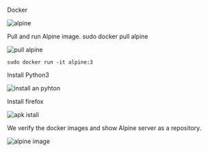Docker


![alpine](https://user-images.githubusercontent.com/58246129/205454874-c4d2b9f5-ff76-4103-9f7b-2979dad49a34.png)


Pull and run Alpine image.
	sudo docker pull alpine


![pull alpine](https://user-images.githubusercontent.com/58246129/205454933-021ae3fb-adf6-488a-831d-879697b26948.png)



	sudo docker run -it alpine:3



Install Python3

![install an pyhton](https://user-images.githubusercontent.com/58246129/205454911-ca136308-1698-4b76-8df7-8fbad8a97109.png)


Install firefox


![apk istall](https://user-images.githubusercontent.com/58246129/205454944-59bd02ec-0fcf-4555-8596-142c73e16195.png)



We verify the docker images and show Alpine server as a repository.


![alpine image](https://user-images.githubusercontent.com/58246129/205454952-a37b178a-068f-4a8b-af27-107b5f0a427f.png)





